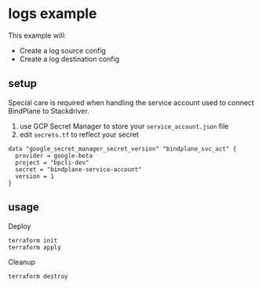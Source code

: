 # logs example

This example will:
- Create a log source config
- Create a log destination  config

## setup

Special care is required when handling the service account used to connect
BindPlane to Stackdriver.

1) use GCP Secret Manager to store your `service_account.json` file
2) edit `secrets.tf` to reflect your secret
```
data "google_secret_manager_secret_version" "bindplane_svc_act" {
  provider = google-beta
  project = "bpcli-dev"
  secret = "bindplane-service-account"
  version = 1
}
```
## usage

Deploy
```
terraform init
terraform apply
```

Cleanup
```
terraform destroy
```

